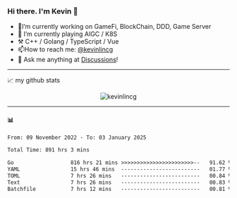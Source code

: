 ### Hi there. I'm Kevin 👋

- 🔭I’m currently working on GameFi, BlockChain, DDD, Game Server
- 🌱 I’m currently playing AIGC / K8S
-   :hammer_and_pick: C++ / Golang / TypeScript / Vue
- 📫How to reach me: [@kevinlincg](https://twitter.com/kevinlincg) 
-   :thought_balloon: Ask me anything at [Discussions](https://github.com/kevinlincg/kevinlincg/issues/new)!

---

📈 my github stats

<p align="center"> <img src="https://github-readme-stats-ouuan.vercel.app/api?username=kevinlincg&theme=dark&show_icons=true&count_private=true" alt="kevinlincg" />

---

#### :bar_chart: 

<!--START_SECTION:waka-->

```txt
From: 09 November 2022 - To: 03 January 2025

Total Time: 891 hrs 3 mins

Go                  816 hrs 21 mins >>>>>>>>>>>>>>>>>>>>>>>--   91.62 %
YAML                15 hrs 46 mins  -------------------------   01.77 %
TOML                7 hrs 26 mins   -------------------------   00.84 %
Text                7 hrs 26 mins   -------------------------   00.83 %
Batchfile           7 hrs 12 mins   -------------------------   00.81 %
```

<!--END_SECTION:waka-->
